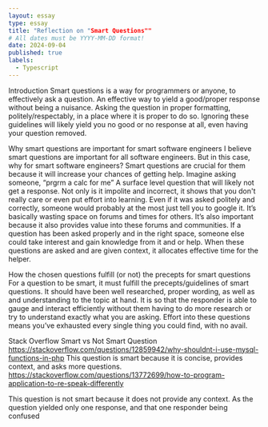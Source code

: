 ```yaml
---
layout: essay
type: essay
title: "Reflection on "Smart Questions""
# All dates must be YYYY-MM-DD format!
date: 2024-09-04
published: true
labels:
  - Typescript
---
```

Introduction
Smart questions is a way for programmers or anyone, to effectively ask a question. An effective way to yield a good/proper response without being a nuisance. Asking the question in proper formatting, politely/respectably, in a place where it is proper to do so. Ignoring these guidelines will likely yield you no good or no response at all, even having your question removed.

Why smart questions are important for smart software engineers
I believe smart questions are important for all software engineers. But in this case, why for smart software engineers? Smart questions are crucial for them because it will increase your chances of getting help. Imagine asking someone, “prgrm a calc for me” A surface level question that will likely not get a response. Not only is it impolite and incorrect, it shows that you don't really care or even put effort into learning. Even if it was asked politely and correctly, someone would probably at the most just tell you to google it. It’s basically wasting space on forums and times for others. It’s also important because it also provides value into these forums and communities. If a question has been asked properly and in the right space, someone else could take interest and gain knowledge from it and or help. When these questions are asked and are given context, it allocates effective time for the helper.

How the chosen questions fulfill (or not) the precepts for smart questions
For a question to be smart, it must fulfill the precepts/guidelines of smart questions. It should have been well researched, proper wording, as well as and understanding to the topic at hand. It is so that the responder is able to gauge and interact efficiently without them having to do more research or try to understand exactly what you are asking. Effort into these questions means you’ve exhausted every single thing you could find, with no avail. 


Stack Overflow Smart vs Not Smart Question
https://stackoverflow.com/questions/12859942/why-shouldnt-i-use-mysql-functions-in-php
This question is smart because it is concise, provides context, and asks more questions.
https://stackoverflow.com/questions/13772699/how-to-program-application-to-re-speak-differently

This question is not smart because it does not provide any context. As the question yielded only one response, and that one responder being confused

